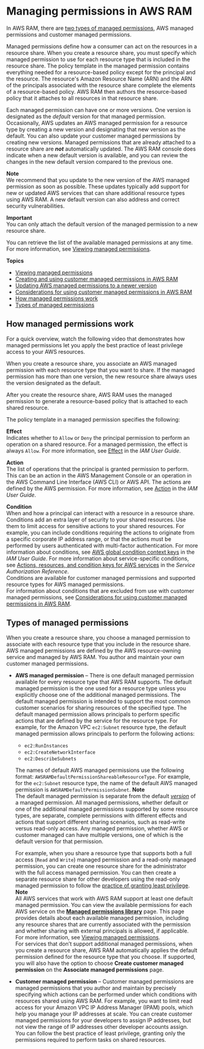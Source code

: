 # Managing permissions in AWS RAM<a name="security-ram-permissions"></a>

In AWS RAM, there are [two types of managed permissions](getting-started-terms-and-concepts.md#term-managed-permission-version), AWS managed permissions and customer managed permissions\.

Managed permissions define how a consumer can act on the resources in a resource share\. When you create a resource share, you must specify which managed permission to use for each resource type that is included in the resource share\. The policy template in the managed permission contains everything needed for a resource\-based policy except for the principal and the resource\. The resource's Amazon Resource Name \(ARN\) and the ARN of the principals associated with the resource share complete the elements of a resource\-based policy\. AWS RAM then authors the resource\-based policy that it attaches to all resources in that resource share\.

Each managed permission can have one or more versions\. One version is designated as the *default* version for that managed permission\. Occasionally, AWS updates an AWS managed permission for a resource type by creating a new version and designating that new version as the default\. You can also update your customer managed permissions by creating new versions\. Managed permissions that are already attached to a resource share are ***not*** automatically updated\. The AWS RAM console does indicate when a new default version is available, and you can review the changes in the new default version compared to the previous one\.

**Note**  
We recommend that you update to the new version of the AWS managed permission as soon as possible\. These updates typically add support for new or updated AWS services that can share additional resource types using AWS RAM\. A new default version can also address and correct security vulnerabilities\.

**Important**  
You can only attach the default version of the managed permission to a new resource share\. 

You can retrieve the list of the available managed permissions at any time\. For more information, see [Viewing managed permissions](working-with-sharing-view-permissions.md)\.

**Topics**
+ [Viewing managed permissions](working-with-sharing-view-permissions.md)
+ [Creating and using customer managed permissions in AWS RAM](create-customer-managed-permissions.md)
+ [Updating AWS managed permissions to a newer version](working-with-sharing-update-permissions.md)
+ [Considerations for using customer managed permissions in AWS RAM](managed-permission-considerations.md)
+ [How managed permissions work](#permissions-work)
+ [Types of managed permissions](#permissions-types)

## How managed permissions work<a name="permissions-work"></a>

For a quick overview, watch the following video that demonstrates how managed permissions let you apply the best practice of least privilege access to your AWS resources\.



When you create a resource share, you associate an AWS managed permission with each resource type that you want to share\. If the managed permission has more than one version, the new resource share always uses the version designated as the default\.

After you create the resource share, AWS RAM uses the managed permission to generate a resource\-based policy that is attached to each shared resource\.

The policy template in a managed permission specifies the following:

**Effect**  
Indicates whether to `Allow` or `Deny` the principal permission to perform an operation on a shared resource\. For a managed permission, the effect is always `Allow`\. For more information, see [Effect](https://docs.aws.amazon.com/IAM/latest/UserGuide/reference_policies_elements_effect.html) in the *IAM User Guide*\.

**Action**  
The list of operations that the principal is granted permission to perform\. This can be an action in the AWS Management Console or an operation in the AWS Command Line Interface \(AWS CLI\) or AWS API\. The actions are defined by the AWS permission\. For more information, see [Action](https://docs.aws.amazon.com/IAM/latest/UserGuide/reference_policies_elements_action.html) in the *IAM User Guide*\.

**Condition**  
When and how a principal can interact with a resource in a resource share\. Conditions add an extra layer of security to your shared resources\. Use them to limit access for sensitive actions to your shared resources\. For example, you can include conditions requiring the actions to originate from a specific corporate IP address range, or that the actions must be performed by users authenticated with multi\-factor authentication\. For more information about conditions, see [AWS global condition context keys](https://docs.aws.amazon.com/IAM/latest/UserGuide/reference_policies_condition-keys.html) in the *IAM User Guide*\. For more information about service\-specific conditions, see [ Actions, resources, and condition keys for AWS services](https://docs.aws.amazon.com/service-authorization/latest/reference/reference_policies_actions-resources-contextkeys.html) in the *Service Authorization Reference*\.  
Conditions are available for customer managed permissions and supported resource types for AWS managed permissions\.  
For information about conditions that are excluded from use with customer managed permissions, see [Considerations for using customer managed permissions in AWS RAM](managed-permission-considerations.md)\.

## Types of managed permissions<a name="permissions-types"></a>

When you create a resource share, you choose a managed permission to associate with each resource type that you include in the resource share\. AWS managed permissions are defined by the AWS resource\-owning service and managed by AWS RAM\. You author and maintain your own customer managed permissions\.
+ **AWS managed permission** – There is one default managed permission available for every resource type that AWS RAM supports\. The default managed permission is the one used for a resource type unless you explicitly choose one of the additional managed permissions\. The default managed permission is intended to support the most common customer scenarios for sharing resources of the specified type\. The default managed permission allows principals to perform specific actions that are defined by the service for the resource type\. For example, for the Amazon VPC `ec2:Subnet` resource type, the default managed permission allows principals to perform the following actions:
  + `ec2:RunInstances`
  + `ec2:CreateNetworkInterface`
  + `ec2:DescribeSubnets`

  The names of default AWS managed permissions use the following format: `AWSRAMDefaultPermissionShareableResourceType`\. For example, for the `ec2:Subnet` resource type, the name of the default AWS managed permission is `AWSRAMDefaultPermissionSubnet`\.
**Note**  
The default managed permission is separate from the default [*version*](getting-started-terms-and-concepts.md#term-managed-permission-version) of a managed permission\. All managed permissions, whether default or one of the additional managed permissions supported by some resource types, are separate, complete permissions with different effects and actions that support different sharing scenarios, such as read\-write versus read\-only access\. Any managed permission, whether AWS or customer managed can have multiple versions, one of which is the default version for that permission\.

  For example, when you share a resource type that supports both a full access \(`Read` and `Write`\) managed permission and a read\-only managed permission, you can create one resource share for the administrator with the full access managed permission\. You can then create a separate resource share for other developers using the read\-only managed permission to follow the [practice of granting least privilege](https://docs.aws.amazon.com/IAM/latest/UserGuide/best-practices.html#grant-least-privilege)\.
**Note**  
All AWS services that work with AWS RAM support at least one default managed permission\. You can view the available permissions for each AWS service on the **[Managed permissions library](https://console.aws.amazon.com/ram/home#Permissions:)** page\. This page provides details about each available managed permission, including any resource shares that are currently associated with the permission and whether sharing with external principals is allowed, if applicable\. For more information, see [Viewing managed permissions](working-with-sharing-view-permissions.md)\.   
For services that don’t support additional managed permissions, when you create a resource share, AWS RAM automatically applies the default permission defined for the resource type that you choose\. If supported, you will also have the option to choose **Create customer managed permission** on the **Associate managed permissions** page\. 
+ **Customer managed permission** – Customer managed permissions are managed permissions that you author and maintain by precisely specifying which actions can be performed under which conditions with resources shared using AWS RAM\. For example, you want to limit read access for your Amazon VPC IP Address Manager \(IPAM\) pools, which help you manage your IP addresses at scale\. You can create customer managed permissions for your developers to assign IP addresses, but not view the range of IP addresses other developer accounts assign\. You can follow the best practice of least privilege, granting only the permissions required to perform tasks on shared resources\.